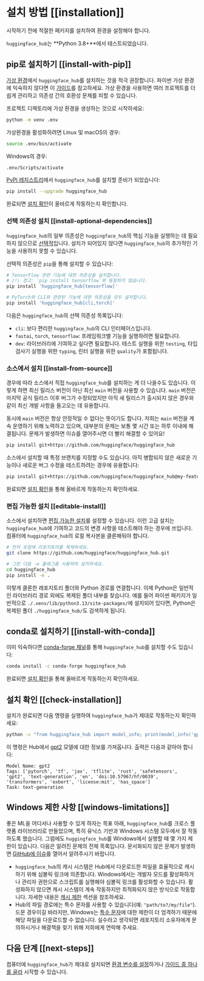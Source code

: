 <!--⚠️ Note that this file is in Markdown but contain specific syntax for our doc-builder (similar to MDX) that may not be
rendered properly in your Markdown viewer.
-->

# 설치 방법 [[installation]]

시작하기 전에 적절한 패키지를 설치하여 환경을 설정해야 합니다.

`huggingface_hub`는 **Python 3.8+**에서 테스트되었습니다.

## pip로 설치하기 [[install-with-pip]]

[가상 환경](https://docs.python.org/3/library/venv.html)에서 `huggingface_hub`를 설치하는 것을 적극 권장합니다.
파이썬 가상 환경에 익숙하지 않다면 이 [가이드](https://packaging.python.org/en/latest/guides/installing-using-pip-and-virtual-environments/)를 참고하세요.
가상 환경을 사용하면 여러 프로젝트를 더 쉽게 관리하고 의존성 간의 호환성 문제를 피할 수 있습니다.

프로젝트 디렉토리에 가상 환경을 생성하는 것으로 시작하세요:

```bash
python -m venv .env
```

가상환경을 활성화하려면 Linux 및 macOS의 경우:

```bash
source .env/bin/activate
```

Windows의 경우:

```bash
.env/Scripts/activate
```

[PyPi 레지스트리](https://pypi.org/project/huggingface-hub/)에서 `huggingface_hub`를 설치할 준비가 되었습니다:

```bash
pip install --upgrade huggingface_hub
```

완료되면 [설치 확인](#check-installation)이 올바르게 작동하는지 확인합니다.

### 선택 의존성 설치 [[install-optional-dependencies]]

`huggingface_hub`의 일부 의존성은 `huggingface_hub`의 핵심 기능을 실행하는 데 필요하지 않으므로 [선택적](https://setuptools.pypa.io/en/latest/userguide/dependency_management.html#optional-dependencies)입니다. 설치가 되어있지 않다면 `huggingface_hub`의 추가적인 기능을 사용하지 못할 수 있습니다.

선택적 의존성은 `pip`을 통해 설치할 수 있습니다:
```bash
# TensorFlow 관련 기능에 대한 의존성을 설치합니다.
# /!\ 경고: `pip install tensorflow`와 동일하지 않습니다.
pip install 'huggingface_hub[tensorflow]'

# PyTorch와 CLI와 관련된 기능에 대한 의존성을 모두 설치합니다.
pip install 'huggingface_hub[cli,torch]'
```

다음은 `huggingface_hub`의 선택 의존성 목록입니다:
- `cli`: 보다 편리한 `huggingface_hub`의 CLI 인터페이스입니다.
- `fastai`, `torch`, `tensorflow`: 프레임워크별 기능을 실행하려면 필요합니다.
- `dev`: 라이브러리에 기여하고 싶다면 필요합니다. 테스트 실행을 위한 `testing`, 타입 검사기 실행을 위한 `typing`, 린터 실행을 위한 `quality`가 포함됩니다.

### 소스에서 설치 [[install-from-source]]

경우에 따라 소스에서 직접 `huggingface_hub`를 설치하는 게 더 나을수도 있습니다.
이렇게 하면 최신 릴리스 버전이 아닌 최신 `main` 버전을 사용할 수 있습니다.
`main` 버전은 마지막 공식 릴리스 이후 버그가 수정되었지만 아직 새 릴리스가 출시되지 않은 경우와 같이 최신 개발 사항을 들고오는 데 유용합니다.

동시에 `main` 버전은 항상 안정적일 수 없다는 뜻이기도 합니다. 저희는 `main` 버전을 계속 운영하기 위해 노력하고 있으며, 대부분의 문제는 보통 몇 시간 또는 하루 이내에 해결됩니다. 문제가 발생하면 이슈를 열어주시면 더 빨리 해결할 수 있어요!

```bash
pip install git+https://github.com/huggingface/huggingface_hub
```

소스에서 설치할 때 특정 브랜치를 지정할 수도 있습니다. 아직 병합되지 않은 새로운 기능이나 새로운 버그 수정을 테스트하려는 경우에 유용합니다:

```bash
pip install git+https://github.com/huggingface/huggingface_hub@my-feature-branch
```

완료되면 [설치 확인](#check-installation)을 통해 올바르게 작동하는지 확인하세요.

### 편집 가능한 설치 [[editable-install]]
소스에서 설치하면 [편집 가능한 설치](https://pip.pypa.io/en/stable/topics/local-project-installs/#editable-installs)를 설정할 수 있습니다.
이런 고급 설치는 `huggingface_hub`에 기여하고 코드의 변경 사항을 테스트해야 하는 경우에 쓰입니다. 컴퓨터에 `huggingface_hub`의 로컬 복사본을 클론해둬야 합니다.

```bash
# 먼저 로컬에 리포지토리를 복제하세요.
git clone https://github.com/huggingface/huggingface_hub.git

# 그런 다음 -e 플래그를 사용하여 설치하세요.
cd huggingface_hub
pip install -e .
```

이렇게 클론한 레포지토리 폴더와 Python 경로를 연결합니다.
이제 Python은 일반적인 라이브러리 경로 외에도 복제된 폴더 내부를 찾습니다.
예를 들어 파이썬 패키지가 일반적으로 `./.venv/lib/python3.13/site-packages/`에 설치되어 있다면, Python은 복제된 폴더 `./huggingface_hub/`도 검색하게 됩니다.

## conda로 설치하기 [[install-with-conda]]

이미 익숙하다면 [conda-forge 채널](https://anaconda.org/conda-forge/huggingface_hub)를 통해 `huggingface_hub`를 설치할 수도 있습니다:


```bash
conda install -c conda-forge huggingface_hub
```

완료되면 [설치 확인](#check-installation)을 통해 올바르게 작동하는지 확인하세요.

## 설치 확인 [[check-installation]]

설치가 완료되면 다음 명령을 실행하여 `huggingface_hub`가 제대로 작동하는지 확인하세요:

```bash
python -c "from huggingface_hub import model_info; print(model_info('gpt2'))"
```

이 명령은 Hub에서 [gpt2](https://huggingface.co/gpt2) 모델에 대한 정보를 가져옵니다.
출력은 다음과 같아야 합니다:

```text
Model Name: gpt2
Tags: ['pytorch', 'tf', 'jax', 'tflite', 'rust', 'safetensors', 'gpt2', 'text-generation', 'en', 'doi:10.57967/hf/0039', 'transformers', 'exbert', 'license:mit', 'has_space']
Task: text-generation
```

## Windows 제한 사항 [[windows-limitations]]

좋은 ML을 어디서나 사용할 수 있게 하자는 목표 아래, `huggingface_hub`를 크로스 플랫폼 라이브러리로 만들었으며, 특히 유닉스 기반과 Windows 시스템 모두에서 잘 작동하도록 했습니다. 그럼에도 `huggingface_hub`를 Windows에서 실행할 때 몇 가지 제한이 있습니다. 다음은 알려진 문제의 전체 목록입니다. 문서화되지 않은 문제가 발생하면 [GitHub에 이슈](https://github.com/huggingface/huggingface_hub/issues/new/choose)를 열어서 알려주시기 바랍니다.

- `huggingface_hub`의 캐시 시스템은 Hub에서 다운로드한 파일을 효율적으로 캐시하기 위해 심볼릭 링크에 의존합니다. Windows에서는 개발자 모드를 활성화하거나 관리자 권한으로 스크립트를 실행해야 심볼릭 링크를 활성화할 수 있습니다. 활성화하지 않으면 캐시 시스템이 계속 작동하지만 최적화되지 않은 방식으로 작동합니다. 자세한 내용은 [캐시 제한](./guides/manage-cache#limitations) 섹션을 참조하세요.
- Hub의 파일 경로에는 특수 문자를 사용할 수 있습니다(예: `"path/to?/my/file"`). 드문 경우이길 바라지만, Windows는 [특수 문자](https://learn.microsoft.com/en-us/windows/win32/intl/character-sets-used-in-file-names)에 대한 제한이 더 엄격하기 때문에 해당 파일을 다운로드할 수 없습니다. 실수라고 생각되면 레포지토리 소유자에게 문의하시거나 해결책을 찾기 위해 저희에게 연락해 주세요.


## 다음 단계 [[next-steps]]

컴퓨터에 `huggingface_hub`가 제대로 설치되면 [환경 변수를 설정](package_reference/environment_variables)하거나 [가이드 중 하나를 골라](guides/overview) 시작할 수 있습니다.
